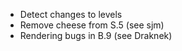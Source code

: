 - Detect changes to levels
- Remove cheese from S.5 (see sjm)
- Rendering bugs in B.9 (see Draknek)

